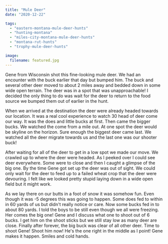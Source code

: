 ```yaml
---
title: "Mule Deer"
date: "2020-12-22"

tags: 
  - "eastern-montana-mule-deer-hunts"
  - "hunting-montana"
  - "miles-city-montana-mule-deer-hunts"
  - "montana-rut-hunts"
  - "trophy-mule-deer-hunts"

image:
  filename: featured.jpg
---
```




Gene from Wisconsin shot this fine-looking mule deer. We had an encounter with the buck earlier that day but bumped him. The buck and several other deer moved to about 2 miles away and bedded down in some wide open terrain. The deer was in a spot that was unapproachable! I decided the only thing to do was wait for the deer to return to the food source we bumped them out of earlier in the hunt.

When we arrived at the destination the deer were already headed towards our location. It was a real cool experience to watch 30 head of deer come our way. It was the does and little bucks at first. Then came the bigger bucks. We watched the come from a mile out. At one spot the deer would be skyline on the horizon. Sure enough the biggest deer came last. We watched all the deer migrate towards us and the last one was our shooter buck!

After waiting for all of the deer to get in a low spot we made our move. We crawled up to where the deer were headed. As I peeked over I could see deer everywhere. Some were to close and then I caught a glimpse of the big one. By the time Gene got set up the deer was out of sight. We could only wait for the deer to feed up to a failed wheat crop that the deer were devouring. I felt like we looked pretty stupid laying down in a wide open field but it might work.

As we lay there on our butts in a foot of snow it was somehow fun. Even though it was -5 degrees this was going to happen. Some does fed to within in 60 yards of us but didn't really notice or care. Now some bucks fed in to about 80 yards. I told the boys to be still even though we all were freezing. Her comes the big one! Gene and I discuss what one to shoot out of 6 bucks. I get him on the shoot sticks but we still stay low as many deer are close. Finally after forever, the big buck was clear of all other deer. Time to shoot Gene! Shoot him now! He's the one right in the middle as I point! Gene makes it happen. Smiles and cold hands.
